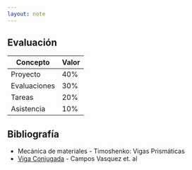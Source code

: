 ```yaml
---
layout: note
---
```


## Evaluación

| Concepto     | Valor  |
| -            | -      |
| Proyecto     | $40\%$ |
| Evaluaciones | $30\%$ |
| Tareas       | $20\%$ |
| Asistencia   | $10\%$ |

## Bibliografía

* Mecánica de materiales - Timoshenko: Vigas Prismáticas
* [Viga Conjugada](https://www.redalyc.org/pdf/849/84925149006.pdf) - Campos Vasquez et. al
